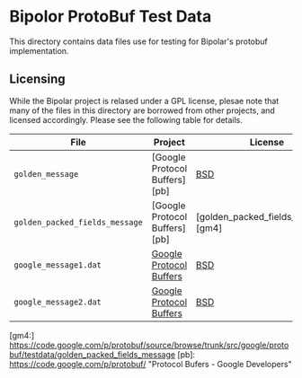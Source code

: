 # Bipolor ProtoBuf Test Data

This directory contains data files use for testing for Bipolar's protobuf
implementation.

## Licensing

While the Bipolar project is relased under a GPL license, plesae note that
many of the files in this directory are borrowed from other projects, and
licensed accordingly.  Please see the following table for details.

File | Project | License | Original Link
-----|---------|---------|--------------
`golden_message` | [Google Protocol Buffers][pb] | [BSD] | [golden_message][gm3]
`golden_packed_fields_message` | [Google Protocol Buffers][pb] |  [golden_packed_fields_message][gm4]
`google_message1.dat` | [Google Protocol Buffers]() | [BSD] | [google_message1.dat][gm1]
`google_message2.dat` | [Google Protocol Buffers]() | [BSD] | [google_message2.dat][gm2]

[BSD]: http://opensource.org/licenses/BSD-3-Clause "The BSD 3-Clause License | Open Source Initiative"
[gm1]: https://code.google.com/p/protobuf/source/browse/trunk/benchmarks/google_message1.dat
[gm2]: https://code.google.com/p/protobuf/source/browse/trunk/benchmarks/google_message2.dat
[gm3]: https://code.google.com/p/protobuf/source/browse/trunk/src/google/protobuf/testdata/golden_message
[gm4:] https://code.google.com/p/protobuf/source/browse/trunk/src/google/protobuf/testdata/golden_packed_fields_message
[pb]: https://code.google.com/p/protobuf/ "Protocol Bufers - Google Developers"
